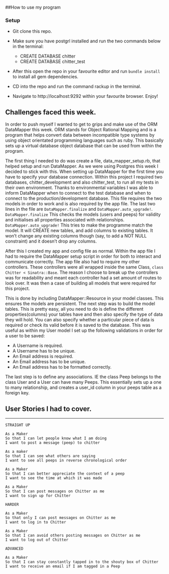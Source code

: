 ##How to use my program

### Setup

* Git clone this repo.
* Make sure you have postgrl installed and run the two commands below in the terminal:
  * CREATE DATABASE chitter
  * CREATE DATABASE chitter_test

* After this open the repo in your favourite editor and run `bundle install` to install all gem dependencies.
* CD into the repo and run the command rackup in the terminal.
* Navigate to http://localhost:9292 within your favourite browser. Enjoy!

## Challenges faced this week.

In order to push myself I wanted to get to grips and make use of the ORM DataMapper this week. ORM stands for Object Rational Mapping and is a program that helps convert data between incompatible type systems by using object orientated programming languages such as ruby. This basically sets up a virtual database object database that can be used from within the program.

The first thing I needed to do was create a file, data_mapper_setup.rb, that helped setup and run DataMapper. As we were using Postgres this week I decided to stick with this. When setting up DataMapper for the first time you have to specify your database connection. Within this project I required two databases, chitter_development and also chitter_test, to run all my tests in their own environment. Thanks to environmental variables I was able to inform DataMapper when to connect to the test database and when to connect to the production/development database. This file requires the two models in order to work and is also required by the app file. The last two lines in the file are `DataMapper.finalize` and `DataMapper.auto_upgrade!`. `DataMapper.finalize` This checks the models (users and peeps) for validity and initialises all properties associated with relationships. `DataMapper.auto_upgrade!` This tries to make the programme match the model. It will CREATE new tables, and add columns to existing tables. It won’t change any existing columns though (say, to add a NOT NULL constraint) and it doesn’t drop any columns.

After this I created my app and config file as normal. Within the app file I had to require the DataMapper setup script in order for both to interact and communicate correctly. The app file also had to require my other controllers. These controllers were all wrapped inside the same Class,  `class Chitter < Sinatra::Base`. The reason I choose to break up the controllers was for readability and meant each controller had a set amount of routes to look over. It was then a case of building all models that were required for this project.

This is done by including DataMapper::Resource in your model classes. This ensures the models are persistent. The next step was to build the  model tables. This is pretty easy, all you need to do is define the different properties(columns) your tables have and then also specify the type of data they will hold. You can also specify whether a particular piece of data is required or check its valid before it is saved to the database. This was useful as within my User model I set up the following validations in order for a user to be saved:
* A Username is required.
* A Username has to be unique.
* An Email address is required.
* An Email address has to be unique.
* An Email address has to be formatted correctly.

The last step is to define any associations. IE the class Peep belongs to the class User and a User can have many Peeps. This essentially sets up a one to many relationship, and creates a user_id column in your peeps table as a foreign key.

## User Stories I had to cover.
-------

```
STRAIGHT UP

As a Maker
So that I can let people know what I am doing  
I want to post a message (peep) to chitter

As a maker
So that I can see what others are saying  
I want to see all peeps in reverse chronological order

As a Maker
So that I can better appreciate the context of a peep
I want to see the time at which it was made

As a Maker
So that I can post messages on Chitter as me
I want to sign up for Chitter

HARDER

As a Maker
So that only I can post messages on Chitter as me
I want to log in to Chitter

As a Maker
So that I can avoid others posting messages on Chitter as me
I want to log out of Chitter

ADVANCED

As a Maker
So that I can stay constantly tapped in to the shouty box of Chitter
I want to receive an email if I am tagged in a Peep
```
